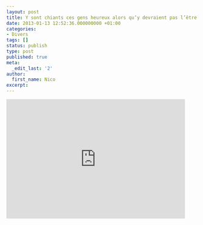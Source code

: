 ```yaml
---
layout: post
title: Y sont chiants ces gens heureux alors qu’y devraient pas l’être !
date: 2013-01-13 12:52:36.000000000 +01:00
categories:
- Divers
tags: []
status: publish
type: post
published: true
meta:
  _edit_last: '2'
author:
  first_name: Nico
excerpt:
---
```

<p><iframe src="https://www.youtube.com/embed/X8u9XtEnY8o" height="315" width="470" allowfullscreen="" frameborder="0"></iframe></p>

